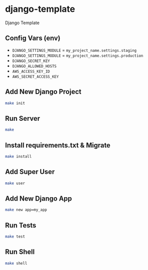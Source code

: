 # django-template
Django Template


## Config Vars (env)
- `DJANGO_SETTINGS_MODULE` = `my_project_name.settings.staging`
- `DJANGO_SETTINGS_MODULE` = `my_project_name.settings.production`
- `DJANGO_SECRET_KEY`
- `DJANGO_ALLOWED_HOSTS`
- `AWS_ACCESS_KEY_ID`
- `AWS_SECRET_ACCESS_KEY`


## Add New Django Project
```bash
make init
```


## Run Server
```bash
make
```


## Install requirements.txt & Migrate
```bash
make install
```


## Add Super User
```bash
make user
```


## Add New Django App
```bash
make new app=my_app
```


## Run Tests
```bash
make test
```


## Run Shell
```bash
make shell
```
